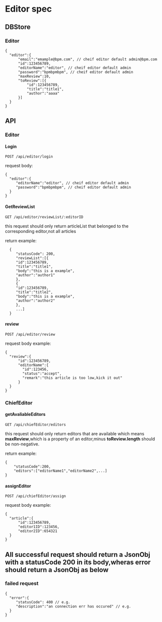 # Editor spec

## DBStore

### Editor

```
{
  "editor":{
      "email":"emample@bpm.com", // cheif editor default admin@bpm.com
      "id":123456789,
      "editorName":"editor", // cheif editor default admin
      "password":"bpmbpmbpm", // cheif editor default admin
      "maxReview":10,
      "toReview":[{
          "id":123456789,
          "title":"title1",
          "author":"aaaa"
      }]
  }
}
```

## API

### Editor

#### Login

`POST /api/editor/login`

request body:

```
{
  "editor":{
     "editorName":"editor", // cheif editor default admin
     "password":"bpmbpmbpm", // cheif editor default admin
  }
}
```

#### GetReviewList

`GET /api/editor/reviewList/:editorID`

this request should only return articleList that belonged to the corresponding editor,not all articles

return example:
```
  {   
     "statusCode": 200,
     "reviewList":[{
     "id":123456789,
     "title":"title1",
     "body":"this is a example",
     "author":"author1"
     },
     {
     "id":123456789,
     "title":"title2",
     "body":"this is a example",
     "author":"author2"
     },
     ...]
  }
```

#### review

`POST /api/editor/review`

request body example:
```
{
  "review":{
      "id":123456789,
      "editorName":{
        "id":123456,
        "status":"accept",
        "remark":"this article is too low,kick it out"
      }
  }
}
```

### ChiefEditor

#### getAvaliableEditors

`GET /api/chiefEditor/editors`

this request should only return editors that are available which means **maxReview**,which is a property of an editor,minus **toReview.length** should be non-negative.

return example:

```
{     
    "statusCode":200,
    "editors":["editorName1","editorName2",...]
}
```

#### assignEditor

`POST /api/chiefEditor/assign`

request body example:

```
{
  "article":{
      "id":123456789,
      "editor1ID":123456,
      "editor2ID":654321
  }
}
```

## All successful request should return a JsonObj with a statusCode 200 in its body,wheras error should return a JsonObj as below 

### failed request

```
{
  "error":{
     "statusCode": 400 // e.g.
     "description":"an connection err has occured" // e.g.
  }
}
```
